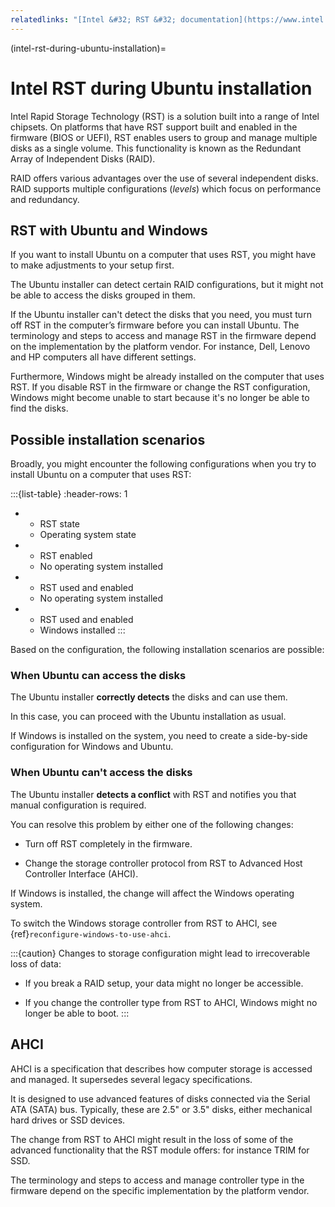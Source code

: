 ```yaml
---
relatedlinks: "[Intel &#32; RST &#32; documentation](https://www.intel.com/content/dam/support/us/en/documents/chipsets/imsm/sb/irst_user_guide.pdf), [Support &#32; for &#32; Intel® &#32; Rapid &#32; Storage &#32; Technology &#32; (Intel® &#32; RST)](http://www.intel.com/p/en_US/support/highlights/chpsts/imsm/)"
---
```


(intel-rst-during-ubuntu-installation)=
# Intel RST during Ubuntu installation

Intel Rapid Storage Technology (RST) is a solution built into a range of Intel chipsets. On platforms that have RST support built and enabled in the firmware (BIOS or UEFI), RST enables users to group and manage multiple disks as a single volume. This functionality is known as the Redundant Array of Independent Disks (RAID).

RAID offers various advantages over the use of several independent disks. RAID supports multiple configurations (*levels*) which focus on performance and redundancy.


## RST with Ubuntu and Windows

If you want to install Ubuntu on a computer that uses RST, you might have to make adjustments to your setup first.

The Ubuntu installer can detect certain RAID configurations, but it might not be able to access the disks grouped in them.

If the Ubuntu installer can't detect the disks that you need, you must turn off RST in the computer’s firmware before you can install Ubuntu. The terminology and steps to access and manage RST in the firmware depend on the implementation by the platform vendor. For instance, Dell, Lenovo and HP computers all have different settings.

Furthermore, Windows might be already installed on the computer that uses RST. If you disable RST in the firmware or change the RST configuration, Windows might become unable to start because it's no longer be able to find the disks.


## Possible installation scenarios

Broadly, you might encounter the following configurations when you try to install Ubuntu on a computer that uses RST:

:::{list-table}
:header-rows: 1

* - RST state
  - Operating system state

* - RST enabled
  - No operating system installed

* - RST used and enabled
  - No operating system installed

* - RST used and enabled
  - Windows installed
:::

Based on the configuration, the following installation scenarios are possible:

### When Ubuntu can access the disks

The Ubuntu installer **correctly detects** the disks and can use them.

In this case, you can proceed with the Ubuntu installation as usual.

If Windows is installed on the system, you need to create a side-by-side configuration for Windows and Ubuntu.

### When Ubuntu can't access the disks

The Ubuntu installer **detects a conflict** with RST and notifies you that manual configuration is required.

You can resolve this problem by either one of the following changes:

* Turn off RST completely in the firmware.

* Change the storage controller protocol from RST to Advanced Host Controller Interface (AHCI).

If Windows is installed, the change will affect the Windows operating system.

To switch the Windows storage controller from RST to AHCI, see {ref}`reconfigure-windows-to-use-ahci`.

:::{caution}
Changes to storage configuration might lead to irrecoverable loss of data:

- If you break a RAID setup, your data might no longer be accessible.

- If you change the controller type from RST to AHCI, Windows might no longer be able to boot.
:::


## AHCI

AHCI is a specification that describes how computer storage is accessed and managed. It supersedes several legacy specifications.

It is designed to use advanced features of disks connected via the Serial ATA (SATA) bus. Typically, these are 2.5" or 3.5" disks, either mechanical hard drives or SSD devices.

The change from RST to AHCI might result in the loss of some of the advanced functionality that the RST module offers: for instance TRIM for SSD.

The terminology and steps to access and manage controller type in the firmware depend on the specific implementation by the platform vendor.

